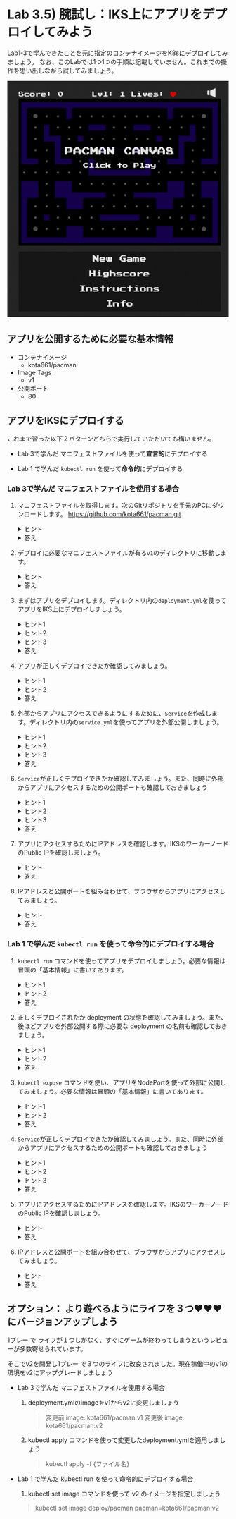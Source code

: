 # Lab 3.5) 腕試し：IKS上にアプリをデプロイしてみよう


Lab1-3で学んできたことを元に指定のコンテナイメージをK8sにデプロイしてみましょう。
なお、このLabでは1つ1つの手順は記載していません。これまでの操作を思い出しながら試してみましょう。



![pacman](./images/pacman.png)



## アプリを公開するために必要な基本情報

* コンテナイメージ
  * kota661/pacman
* Image Tags
  * v1
* 公開ポート
  * 80



## アプリをIKSにデプロイする

これまで習った以下２パターンどちらで実行していただいても構いません。

* Lab 3で学んだ マニフェストファイルを使って**宣言的**にデプロイする

* Lab 1 で学んだ `kubectl run` を使って**命令的**にデプロイする

  


### Lab 3で学んだ マニフェストファイルを使用する場合
1. マニフェストファイルを取得します。次のGitリポジトリを手元のPCにダウンロードします。
    https://github.com/kota661/pacman.git
   
   <details><summary>ヒント</summary>
 
   > リポジトリのダウンロードは`git clone`コマンドを使います
 
    </details>
    
   <details><summary>答え</summary>    
    
    ```shell
   git clone https://github.com/kota661/pacman.git
   ```
   
   </details>

2. デプロイに必要なマニフェストファイルが有る`v1`のディレクトリに移動します。

   <details><summary>ヒント</summary>   
 
    > ディレクトリの移動は`cd`コマンドを使います
 
    </details>
    
   <details><summary>答え</summary>    
 
   ```shell
   cd pacman/v1
   ```
   
    </details>   
   

3. まずはアプリをデプロイします。ディレクトリ内の`deployment.yml`を使ってアプリをIKS上にデプロイしましょう。

     <details><summary>ヒント1</summary>   
 
     > マニフェストファイルの適用は`kubectl apply` コマンドを利用します
 
    </details>
     
    <details><summary>ヒント2</summary>   
    
      > -f オプションを使うと適用するファイルを指定することができます
    
    </details>
 
    <details><summary>ヒント3</summary>
    
   > kubectl apply -f {ファイル名}
    
    </details>
    
   <details><summary>答え</summary>    
 
    ```shell
   kubectl apply -f deployment.yml
   ```
   
    </details>   
     
4. アプリが正しくデプロイできたか確認してみましょう。

   <details><summary>ヒント1</summary>   
 
   > クラスターの情報を取得するには`kubectl get` コマンドを利用します
 
   </details>
     
   <details><summary>ヒント2</summary>   
 
    > アプリはKubernetesでは`pod`という単位でデプロイされています
 
    </details>
    
   <details><summary>答え</summary>
 
   `kubectl get pod`
   
    </details>

4. 外部からアプリにアクセスできるようにするために、`Service`を作成します。ディレクトリ内の`service.yml`を使ってアプリを外部公開しましょう。

   <details><summary>ヒント1</summary>  
 
   >  マニフェストファイルの適用は`kubectl apply` コマンドを利用します
 
    </details>
 
    <details><summary>ヒント2</summary>  
    
    > -f オプションを使うと適用するファイルを指定することができます

    </details>
   
    <details><summary>ヒント3</summary>  
 
     > kubectl apply -f {ファイル名}
 
    </details>
    
   <details><summary>答え</summary>
 
    ```shell
   kubectl apply -f service.yml
   ```

    </details>

6. `Service`が正しくデプロイできたか確認してみましょう。また、同時に外部からアプリにアクセスするための公開ポートも確認しておきましょう

    <details><summary>ヒント1</summary>  

    > クラスターの情報を取得するには`kubectl get` コマンドを利用します

    </details>
    
    <details><summary>ヒント2</summary>  

    > Serviceの情報は`service`または`svc`と指定すると取得できます
    
    </details>
    
    <details><summary>ヒント3</summary>  

    > 公開ポートは`PORT(S)`欄に書かれています
    
    </details>
    
   <details><summary>答え</summary>
 
   ```shell
   kubectl get svc pacman
   ```

   > 出力結果

   ```
   NAME     TYPE       CLUSTER-IP     EXTERNAL-IP   PORT(S)        AGE
   pacman   NodePort   172.21.19.21   <none>        80:31000/TCP   118m
   ```

   上記の場合は **31000** がサービス公開ポートです。
   
    </details>   
    

5. アプリにアクセスするためにIPアドレスを確認します。IKSのワーカーノードのPublic IPを確認しましょう。

    <details><summary>ヒント</summary>  

    > ibmcloud ks workers mycluster

    </details>
    
   <details><summary>答え</summary>    
    
    ```shell
   ID                                                 Public IP       Private IP      Machine Type        State    Status   Zone    Version
   kube-tok02-cr31c5bba7f8184f08817919fb0ee5d818-w1   169.56.30.123   10.129.177.57   u2c.2x4.encrypted   normal   Ready    tok02   1.13.5_1517*
   ```

   上記の場合は **169.56.30.123** がワーカーノードのPublicIPです。
   
    </details>   


7. IPアドレスと公開ポートを組み合わせて、ブラウザからアプリにアクセスしてみましょう。

    <details><summary>ヒント</summary>  
 
   > http://{ワーカーノードのPublicIP}:{サービス公開ポート}
   
   </details>
   
   <details><summary>答え</summary>   
   
   > 上記結果の場合は http://169.56.30.123:31000 です   
   
   </details>
   


### Lab 1 で学んだ `kubectl run` を使って命令的にデプロイする場合

1. `kubectl run` コマンドを使ってアプリをデプロイしましょう。必要な情報は冒頭の「基本情報」に書いてあります。

    <details><summary>ヒント1</summary>
 
   - `—image`オプションでコンテナイメージとバージョン（タグ）を指定します
   - `—port`オプションでコンテナの公開ポートを指定します
 
   </details>
   
    <details><summary>ヒント2</summary>   

   - kubectl run pacman --image={イメージ名} --port={公開ポート名}
   
   </details>
   
    <details><summary>答え</summary>      
   
   ```shell
   kubectl run pacman --image=kota661/pacman:v1 --port=80
   ```   

   </details>

2. 正しくデプロイされたか deployment の状態を確認してみましょう。また、後ほどアプリを外部公開する際に必要な deployment の名前も確認しておきましょう。
  
  
    <details><summary>ヒント1</summary>  

    > クラスターの情報を取得するには`kubectl get` コマンドを利用します

    </details>
    
    <details><summary>ヒント2</summary>  

    > deploymentの情報は`deployment`または`deploy`と指定すると取得できます
    
    </details>    
    
    <details><summary>答え</summary>      
    
    > kubectl get deployment
    
    </details>     

3. `kubectl expose` コマンドを使い、アプリをNodePortを使って外部に公開してみましょう。必要な情報は冒頭の「基本情報」に書いてあります。

    <details><summary>ヒント1</summary>
 
   > --portオプションで公開ポートを設定します
   > --typeオプションでNodePortを指定します

    </details>     

    <details><summary>ヒント2</summary>
 
    > kubectl expose deployment {デプロイメント名} --port {公開ポート} --type NodePort
    
    </details>         
    
    <details><summary>答え</summary>    
 
    ```shell
   kubectl expose deployment pacman --port 80 --type NodePort
   ```
   
    </details> 
    
    
6. `Service`が正しくデプロイできたか確認してみましょう。また、同時に外部からアプリにアクセスするための公開ポートも確認しておきましょう

    <details><summary>ヒント1</summary>  

    > クラスターの情報を取得するには`kubectl get` コマンドを利用します

    </details>
    
    <details><summary>ヒント2</summary>  

    > Serviceの情報は`service`または`svc`と指定すると取得できます
    
    </details>
    
    <details><summary>ヒント3</summary>  

    > 公開ポートは`PORT(S)`欄に書かれています
    
    </details>
    
   <details><summary>答え</summary>
 
   ```shell
   kubectl get svc pacman
   ```

   > 出力結果

   ```
   NAME     TYPE       CLUSTER-IP     EXTERNAL-IP   PORT(S)        AGE
   pacman   NodePort   172.21.19.21   <none>        80:31000/TCP   118m
   ```

   上記の場合は **31000** がサービス公開ポートです。
   
    </details>   
    

5. アプリにアクセスするためにIPアドレスを確認します。IKSのワーカーノードのPublic IPを確認しましょう。

    <details><summary>ヒント</summary>  

    > ibmcloud ks workers mycluster

    </details>
    
   <details><summary>答え</summary>    
    
    ```shell
   ID                                                 Public IP       Private IP      Machine Type        State    Status   Zone    Version
   kube-tok02-cr31c5bba7f8184f08817919fb0ee5d818-w1   169.56.30.123   10.129.177.57   u2c.2x4.encrypted   normal   Ready    tok02   1.13.5_1517*
   ```

   上記の場合は **169.56.30.123** がワーカーノードのPublicIPです。
   
    </details>   


7. IPアドレスと公開ポートを組み合わせて、ブラウザからアプリにアクセスしてみましょう。

    <details><summary>ヒント</summary>  
 
   > http://{ワーカーノードのPublicIP}:{サービス公開ポート}
   
   </details>
   
   <details><summary>答え</summary>   
   
   > 上記結果の場合は http://169.56.30.123:31000 です   
   
   </details>
   

## オプション： より遊べるようにライフを３つ&hearts;&hearts;&hearts;にバージョンアップしよう



1プレー で ライフが１つしかなく、すぐにゲームが終わってしまうというレビューが多数寄せられています。

そこでv2を開発し1プレー で３つのライフに改良されました。現在稼働中のv1の環境をv2にアップグレードしましょう



* Lab 3で学んだ マニフェストファイルを使用する場合

  1. deployment.ymlのimageをv1からv2に変更しましょう

     > 変更前  image: kota661/pacman:v1
     > 変更後  image: kota661/pacman:v2
     

  2. kubectl apply コマンドを使って変更したdeployment.ymlを適用しましょう

     > kubectl apply -f {ファイル名}

* Lab 1 で学んだ kubectl run を使って命令的にデプロイする場合

  1.  kubectl set image コマンドを使って v2 のイメージを指定しましょう

     > kubectl set image deploy/pacman pacman=kota661/pacman:v2

